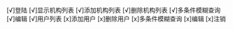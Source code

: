 [√]登陆
[√]显示机构列表
[√]添加机构列表
[√]删除机构列表
[√]多条件模糊查询
[√]编辑
[√]用户列表
[x]添加用户
[x]删除用户
[x]多条件模糊查询
[x]编辑
[x]注销
